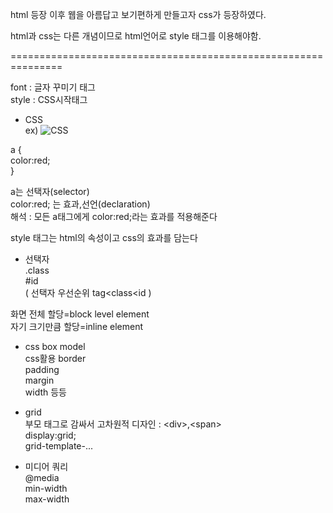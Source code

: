html 등장 이후 웹을 아름답고 보기편하게 만들고자 css가 등장하였다.  
  
html과 css는 다른 개념이므로 html언어로 style 태그를 이용해야함.  

===============================================================

font : 글자 꾸미기 태그  
style : CSS시작태그  
  
  
+ CSS  
ex)
![CSS](http://drive.google.com/uc?export=view&id=1F4ipyravnzD8xhOskCswvQSAzXMSiUYp)  
  
a {  
color:red;  
}  
  
a는 선택자(selector)   
color:red; 는 효과,선언(declaration)  
해석 : 모든 a태그에게 color:red;라는 효과를 적용해준다  
  
style 태그는 html의 속성이고 css의 효과를 담는다  
  
+ 선택자  
.class  
#id  
( 선택자 우선순위 tag<class<id )  
  
화면 전체 할당=block level element  
자기 크기만큼 할당=inline element  
  
+ css box model  
css활용 border  
        padding  
        margin  
        width 등등  
  
+ grid  
부모 태그로 감싸서 고차원적 디자인 : \<div>,\<span>  
display:grid;  
grid-template-...  
  
+ 미디어 쿼리  
@media  
min-width  
max-width  
